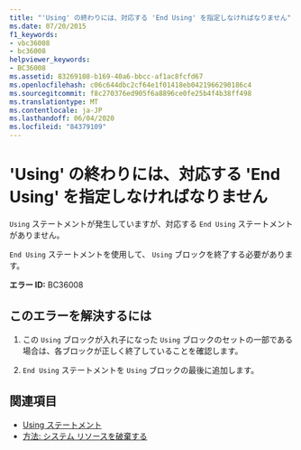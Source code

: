 ```yaml
---
title: "'Using' の終わりには、対応する 'End Using' を指定しなければなりません"
ms.date: 07/20/2015
f1_keywords:
- vbc36008
- bc36008
helpviewer_keywords:
- BC36008
ms.assetid: 83269108-b169-40a6-bbcc-af1ac8fcfd67
ms.openlocfilehash: c06c644dbc2cf64e1f01418eb0421966290186c4
ms.sourcegitcommit: f8c270376ed905f6a8896ce0fe25b4f4b38ff498
ms.translationtype: MT
ms.contentlocale: ja-JP
ms.lasthandoff: 06/04/2020
ms.locfileid: "84379109"
---
```

# <a name="using-must-end-with-a-matching-end-using"></a>'Using' の終わりには、対応する 'End Using' を指定しなければなりません
`Using` ステートメントが発生していますが、対応する `End Using` ステートメントがありません。  
  
 `End Using` ステートメントを使用して、 `Using` ブロックを終了する必要があります。  
  
 **エラー ID:** BC36008  
  
## <a name="to-correct-this-error"></a>このエラーを解決するには  
  
1. この `Using` ブロックが入れ子になった `Using` ブロックのセットの一部である場合は、各ブロックが正しく終了していることを確認します。  
  
2. `End Using` ステートメントを `Using` ブロックの最後に追加します。  
  
## <a name="see-also"></a>関連項目

- [Using ステートメント](../language-reference/statements/using-statement.md)
- [方法: システム リソースを破棄する](../programming-guide/language-features/control-flow/how-to-dispose-of-a-system-resource.md)
